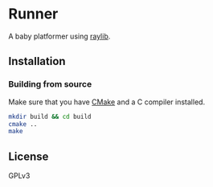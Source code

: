 # Runner

A baby platformer using [raylib](https://www.raylib.com/).

## Installation

### Building from source

Make sure that you have [CMake](http://www.cmake.org/) and a C compiler installed.

```bash
mkdir build && cd build
cmake ..
make
```

## License

GPLv3
